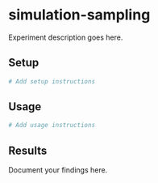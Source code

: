 # simulation-sampling

Experiment description goes here.

## Setup

```bash
# Add setup instructions
```

## Usage

```bash
# Add usage instructions
```

## Results

Document your findings here.
